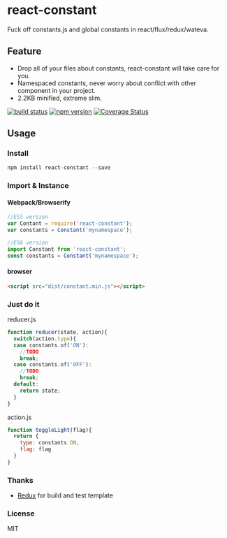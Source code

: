 # react-constant
Fuck off constants.js and global constants in react/flux/redux/wateva.

## Feature
* Drop all of your files about constants, react-constant will take care for you.
* Namespaced constants, never worry about conflict with other component in your project.
* 2.2KB minified, extreme slim.

[![build status](https://api.travis-ci.org/yesvods/react-constant.svg?branch=master)](https://travis-ci.org/yesvods/react-constant)
[![npm version](https://img.shields.io/npm/v/react-constant.svg?style=flat-square)](https://www.npmjs.com/package/react-constant)
[![Coverage Status](https://coveralls.io/repos/yesvods/react-constant/badge.svg?branch=master&service=github)](https://coveralls.io/github/yesvods/react-constant?branch=master)

## Usage

### Install 
```Javascript
npm install react-constant --save
```
### Import & Instance

#### Webpack/Browserify

```Javascript
//ES5 version
var Contant = require('react-constant');
var constants = Constant('mynamespace');

//ES6 version
import Constant from 'react-constant';
const constants = Constant('mynamespace');

```

#### browser
```html
<script src="dist/constant.min.js"></script>
```

### Just do it

reducer.js

```Javascript
function reducer(state, action){
  switch(action.type){
  case constants.of('ON'):
    //TODO
    break;
  case constants.of('OFF'):
    //TODO
    break;
  default: 
    return state;
  }
}
```

action.js

```Javascript
function toggleLight(flag){
  return {
    type: constants.ON,
    flag: flag
  }
}
```

### Thanks

* [Redux](https://github.com/rackt/redux) for build and test template

### License

MIT

